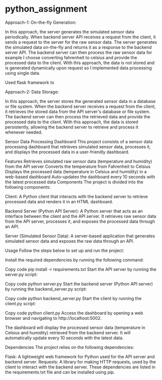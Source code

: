 # python_assignment
Approach-1:
On-the-fly Generation:

In this approach, the server generates the simulated sensor data periodically.
When backend server API receives a request from the client, it sends a request to the server for the raw sensor data.
The server generates the simulated data on-the-fly and returns it as a response to the backend server API.
The backend server can then process the raw sensor data for example I choose converting fahrenheit to celsius and provide the processed data to the client.
With this approach, the data is not stored and is generated dynamically upon request so I implemented data processing using single data.

Used flask framework to


Approach-2:
Data Storage:

In this approach, the server stores the generated sensor data in a database or file system.
When the backend server receives a request from the client, it retrieves the stored data from the API server's database or file system.
The backend server can then process the retrieved data and provide the processed data to the client.
With this approach, the data is stored persistently, allowing the backend server to retrieve and process it whenever needed.

Sensor Data Processing Dashboard
This project consists of a sensor data processing dashboard that retrieves simulated sensor data, processes it, and displays the processed data in a user-friendly dashboard.

Features
Retrieves simulated raw sensor data (temperature and humidity) from the API server
Converts the temperature from Fahrenheit to Celsius
Displays the processed data (temperature in Celsius and humidity) in a web-based dashboard
Auto-updates the dashboard every 10 seconds with the latest processed data
Components
The project is divided into the following components:

Client: A Python client that interacts with the backend server to retrieve processed data and renders it in an HTML dashboard.

Backend Server (Python API Server): A Python server that acts as an interface between the client and the API server. It retrieves raw sensor data from the API server, processes it, and exposes the processed data through an API.

Server (Simulated Sensor Data): A server-based application that generates simulated sensor data and exposes the raw data through an API.

Usage
Follow the steps below to set up and run the project:

Install the required dependencies by running the following command:

Copy code
pip install -r requirements.txt
Start the API server by running the server.py script:

Copy code
python server.py
Start the backend server (Python API server) by running the backend_server.py script:

Copy code
python backend_server.py
Start the client by running the client.py script:

Copy code
python client.py
Access the dashboard by opening a web browser and navigating to http://localhost:5002.

The dashboard will display the processed sensor data (temperature in Celsius and humidity) retrieved from the backend server. It will automatically update every 10 seconds with the latest data.

Dependencies
The project relies on the following dependencies:

Flask: A lightweight web framework for Python used for the API server and backend server.
Requests: A library for making HTTP requests, used by the client to interact with the backend server.
These dependencies are listed in the requirements.txt file and can be installed using pip.

